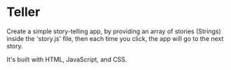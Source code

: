 # Teller
Create a simple story-telling app, by providing an array of stories (Strings) inside
the 'story.js' file, then each time you click, the app will go to the next story.

It's built with HTML, JavaScript, and CSS.
